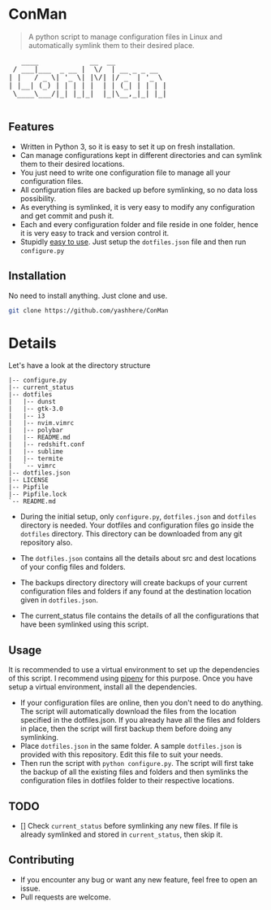 # ConMan
> A python script to manage configuration files in Linux and automatically symlink them to their desired place.

<pre>
   ____            __  __             
 / ___|___  _ __ |  \/  | __ _ _ __  
| |   / _ \| '_ \| |\/| |/ _` | '_ \ 
| |__| (_) | | | | |  | | (_| | | | |
 \____\___/|_| |_|_|  |_|\__,_|_| |_|

</pre>

## Features
- Written in Python 3, so it is easy to set it up on fresh installation.
- Can manage configurations kept in different directories and can symlink them to their desired locations.
- You just need to write one configuration file to manage all your configuration files.
- All configuration files are backed up before symlinking, so no data loss possibility.
- As everything is symlinked, it is very easy to modify any configuration and get commit and push it.
- Each and every configuration folder and file reside in one folder, hence it is very easy to track and version control it.
- Stupidly [easy to use](https://github.com/yashhere/ConMan#usage). Just setup the `dotfiles.json` file and then run `configure.py`


## Installation
No need to install anything. Just clone and use.

```bash
git clone https://github.com/yashhere/ConMan
```

# Details
Let's have a look at the directory structure
```
|-- configure.py
|-- current_status
|-- dotfiles
|   |-- dunst
|   |-- gtk-3.0
|   |-- i3
|   |-- nvim.vimrc
|   |-- polybar
|   |-- README.md
|   |-- redshift.conf
|   |-- sublime
|   |-- termite
|   `-- vimrc
|-- dotfiles.json
|-- LICENSE
|-- Pipfile
|-- Pipfile.lock
`-- README.md
```

- During the initial setup, only `configure.py`, `dotfiles.json` and `dotfiles` directory is needed. Your dotfiles and configuration files go inside the `dotfiles` directory. This directory can be downloaded from any git repository also.

- The `dotfiles.json` contains all the details about src and dest locations of your config files and folders.

- The backups directory directory will create backups of your current configuration files and folders if any found at the destination location given in `dotfiles.json`.

- The current_status file contains the details of all the configurations that have been symlinked using this script.

## Usage
It is recommended to use a virtual environment to set up the dependencies of this script. I recommend using [pipenv](http://pipenv.readthedocs.io/en/latest/install) for this purpose. Once you have setup a virtual environment, install all the dependencies.

- If your configuration files are online, then you don't need to do anything. The script will automatically download the files from the location specified in the dotfiles.json. If you already have all the files and folders in place, then the script will first backup them before doing any symlinking.
- Place `dotfiles.json` in the same folder. A sample `dotfiles.json` is provided with this repository. Edit this file to suit your needs.
- Then run the script with `python configure.py`. The script will first take the backup of all the existing files and folders and then symlinks the configuration files in dotfiles folder to their respective locations.

## TODO
- [] Check `current_status` before symlinking any new files. If file is already symlinked and stored in `current_status`, then skip it.

## Contributing
- If you encounter any bug or want any new feature, feel free to open an issue.
- Pull requests are welcome.
